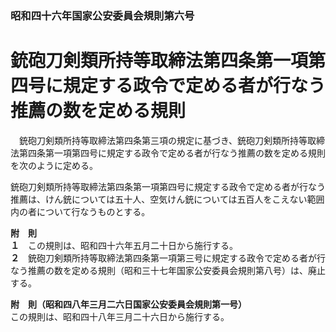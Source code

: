 ### 昭和四十六年国家公安委員会規則第六号  
# 銃砲刀剣類所持等取締法第四条第一項第四号に規定する政令で定める者が行なう推薦の数を定める規則  
　銃砲刀剣類所持等取締法第四条第三項の規定に基づき、銃砲刀剣類所持等取締法第四条第一項第四号に規定する政令で定める者が行なう推薦の数を定める規則を次のように定める。  
  
銃砲刀剣類所持等取締法第四条第一項第四号に規定する政令で定める者が行なう推薦は、けん銃については五十人、空気けん銃については五百人をこえない範囲内の者について行なうものとする。  
  
**附　則**  
**１**　この規則は、昭和四十六年五月二十日から施行する。  
**２**　銃砲刀剣類所持等取締法第四条第一項第三号に規定する政令で定める者が行なう推薦の数を定める規則（昭和三十七年国家公安委員会規則第八号）は、廃止する。  
  
**附　則（昭和四八年三月二六日国家公安委員会規則第一号）**  
この規則は、昭和四十八年三月二十六日から施行する。  
  
